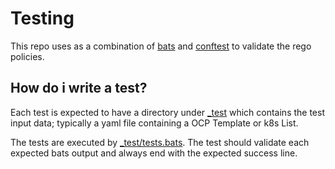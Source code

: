 # Testing
This repo uses as a combination of [bats](https://github.com/bats-core/bats-core) and [conftest](https://github.com/open-policy-agent/conftest)
to validate the rego policies.

## How do i write a test?
Each test is expected to have a directory under [_test](_test) which contains the test input data; typically a yaml file 
containing a OCP Template or k8s List.

The tests are executed by [_test/tests.bats](_test/tests.bats). The test should validate each expected bats output and always
end with the expected success line.

